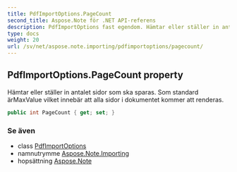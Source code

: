 ```yaml
---
title: PdfImportOptions.PageCount
second_title: Aspose.Note för .NET API-referens
description: PdfImportOptions fast egendom. Hämtar eller ställer in antalet sidor som ska sparas. Som standard ärMaxValue vilket innebär att alla sidor i dokumentet kommer att renderas.
type: docs
weight: 20
url: /sv/net/aspose.note.importing/pdfimportoptions/pagecount/
---
```

## PdfImportOptions.PageCount property

Hämtar eller ställer in antalet sidor som ska sparas. Som standard ärMaxValue vilket innebär att alla sidor i dokumentet kommer att renderas.

```csharp
public int PageCount { get; set; }
```

### Se även

* class [PdfImportOptions](../)
* namnutrymme [Aspose.Note.Importing](../../pdfimportoptions/)
* hopsättning [Aspose.Note](../../../)


